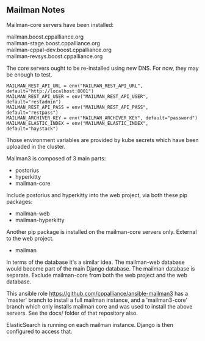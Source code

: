 <!--
Copyright (c) 2024 The C++ Alliance, Inc. (https://cppalliance.org)

Distributed under the Boost Software License, Version 1.0. (See accompanying
file LICENSE_1_0.txt or copy at http://www.boost.org/LICENSE_1_0.txt)

Official repository: https://github.com/boostorg/website-v2
-->

## Mailman Notes

Mailman-core servers have been installed:  

mailman.boost.cppalliance.org  
mailman-stage.boost.cppalliance.org  
mailman-cppal-dev.boost.cppalliance.org  
mailman-revsys.boost.cppalliance.org  

The core servers ought to be re-installed using new DNS. For now, they may be enough to test.  

```
MAILMAN_REST_API_URL = env("MAILMAN_REST_API_URL", default="http://localhost:8001")
MAILMAN_REST_API_USER = env("MAILMAN_REST_API_USER", default="restadmin")
MAILMAN_REST_API_PASS = env("MAILMAN_REST_API_PASS", default="restpass")
MAILMAN_ARCHIVER_KEY = env("MAILMAN_ARCHIVER_KEY", default="password")
MAILMAN_ELASTIC_INDEX = env("MAILMAN_ELASTIC_INDEX", default="haystack")
``` 

Those environment variables are provided by kube secrets which have been uploaded in the cluster.  

Mailman3 is composed of 3 main parts:  
  - postorius  
  - hyperkitty  
  - mailman-core  

Include postorius and hyperkitty into the web project, via both these pip packages:  
  - mailman-web  
  - mailman-hyperkitty   

Another pip package is installed on the mailman-core servers only. External to the web project.   
  - mailman  

In terms of the database it's a similar idea. The mailman-web database would become part of the main Django database. The mailman database is separate. Exclude mailman-core from both the web project and the web database.  

This ansible role https://github.com/cppalliance/ansible-mailman3 has a 'master' branch to install a full mailman instance, and a 'mailman3-core' branch which only installs mailman core and was used to install the above servers. See the docs/ folder of that repository also.  

ElasticSearch is running on each mailman instance. Django is then configured to access that.  

